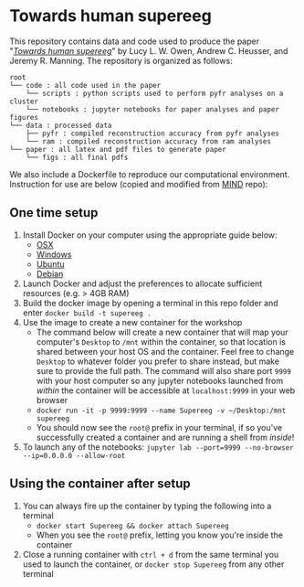 # Towards human supereeg

This repository contains data and code used to produce the paper "[_Towards human supereeg_](https://www.biorxiv.org/content/early/2018/09/06/409987)" by Lucy L. W. Owen, Andrew C. Heusser, and Jeremy R. Manning. The repository is organized as follows:

```
root
└── code : all code used in the paper
    └── scripts : python scripts used to perform pyfr analyses on a cluster
    └── notebooks : jupyter notebooks for paper analyses and paper figures
└── data : processed data
    ├── pyfr : compiled reconstruction accuracy from pyfr analyses
    └── ram : compiled reconstruction accuracy from ram analyses
└── paper : all latex and pdf files to generate paper
    └── figs : all final pdfs
```

We also include a Dockerfile to reproduce our computational environment. Instruction for use are below (copied and modified from [MIND](https://github.com/Summer-MIND/mind-tools) repo):

## One time setup
1. Install Docker on your computer using the appropriate guide below:
    - [OSX](https://docs.docker.com/docker-for-mac/install/#download-docker-for-mac)
    - [Windows](https://docs.docker.com/docker-for-windows/install/)
    - [Ubuntu](https://docs.docker.com/engine/installation/linux/docker-ce/ubuntu/)
    - [Debian](https://docs.docker.com/engine/installation/linux/docker-ce/debian/)
2. Launch Docker and adjust the preferences to allocate sufficient resources (e.g. > 4GB RAM)
3. Build the docker image by opening a terminal in this repo folder and enter `docker build -t supereeg .`
4. Use the image to create a new container for the workshop
    - The command below will create a new container that will map your computer's `Desktop` to `/mnt` within the container, so that location is shared between your host OS and the container. Feel free to change `Desktop` to whatever folder you prefer to share instead, but make sure to provide the full path. The command will also share port `9999` with your host computer so any jupyter notebooks launched from *within* the container will be accessible at `localhost:9999` in your web browser
    - `docker run -it -p 9999:9999 --name Supereeg -v ~/Desktop:/mnt supereeg `
    - You should now see the `root@` prefix in your terminal, if so you've successfully created a container and are running a shell from *inside*!
5. To launch any of the notebooks: `jupyter lab --port=9999 --no-browser --ip=0.0.0.0 --allow-root`

## Using the container after setup
1. You can always fire up the container by typing the following into a terminal
    - `docker start Supereeg && docker attach Supereeg`
    - When you see the `root@` prefix, letting you know you're inside the container
2. Close a running container with `ctrl + d` from the same terminal you used to launch the container, or `docker stop Supereeg` from any other terminal
